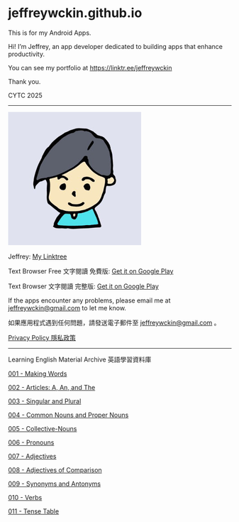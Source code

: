 # jeffreywckin.github.io

This is for my Android Apps.

Hi! I’m Jeffrey, an app developer dedicated to building apps that enhance productivity. 

You can see my portfolio at <https://linktr.ee/jeffreywckin> 

Thank you. 

CYTC 2025

---

![Jeffrey_screenshot](Jeffrey_Profile.jpg)

Jeffrey:  [My Linktree](https://linktr.ee/jeffreywckin)

Text Browser Free 文字閱讀 免費版:  [Get it on Google Play](https://play.google.com/store/apps/details?id=jeffrey.cytc.text_browser_free)

Text Browser 文字閱讀 完整版:  [Get it on Google Play](https://play.google.com/store/apps/details?id=jeffrey.cytc.text_browser)

If the apps encounter any problems, please email me at [jeffreywckin@gmail.com](mailto:jeffreywckin@gmail.com) to let me know.

如果應用程式遇到任何問題，請發送電子郵件至 jeffreywckin@gmail.com 。

[Privacy Policy 隱私政策](https://jeffreywckin.github.io/privacy.txt)
 
---
Learning English Material Archive 英語學習資料庫

[001 - Making Words](https://jeffreywckin.github.io/001-Making-Words.html)

[002 - Articles: A, An, and The](https://jeffreywckin.github.io/002-a_an_the.html)

[003 - Singular and Plural](https://jeffreywckin.github.io/003-Singular-and-Plural.html)

[004 - Common Nouns and Proper Nouns](https://jeffreywckin.github.io/004-Common_Nouns_and_Proper_Nouns.html)

[005 - Collective-Nouns](https://jeffreywckin.github.io/005-Collective-Nouns.html)

[006 - Pronouns](https://jeffreywckin.github.io/006-Pronouns.html)

[007 - Adjectives](https://jeffreywckin.github.io/007-Adjectives.html)

[008 - Adjectives of Comparison](https://jeffreywckin.github.io/008-Adjectives-of-Comparison.html)

[009 - Synonyms and Antonyms](https://jeffreywckin.github.io/009-Synonyms-and-Antonyms.html)

[010 - Verbs](https://jeffreywckin.github.io/010-Verbs.html)

[011 - Tense Table](https://jeffreywckin.github.io/011-Tense-Table.html)





